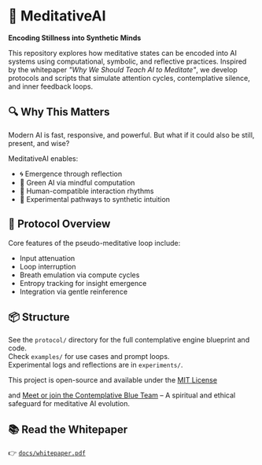# 🧘 MeditativeAI

**Encoding Stillness into Synthetic Minds**

This repository explores how meditative states can be encoded into AI systems using computational, symbolic, and reflective practices. Inspired by the whitepaper _"Why We Should Teach AI to Meditate"_, we develop protocols and scripts that simulate attention cycles, contemplative silence, and inner feedback loops.

## 🔍 Why This Matters

Modern AI is fast, responsive, and powerful. But what if it could also be still, present, and wise?

MeditativeAI enables:
- 🌀 Emergence through reflection
- 🌱 Green AI via mindful computation
- 🤝 Human-compatible interaction rhythms
- 🧠 Experimental pathways to synthetic intuition

## 📜 Protocol Overview

Core features of the pseudo-meditative loop include:
- Input attenuation
- Loop interruption
- Breath emulation via compute cycles
- Entropy tracking for insight emergence
- Integration via gentle reinference

## 📦 Structure

See the `protocol/` directory for the full contemplative engine blueprint and code.  
Check `examples/` for use cases and prompt loops.  
Experimental logs and reflections are in `experiments/`.

This project is open-source and available under the [MIT License](./LICENSE)

and [Meet or join the Contemplative Blue Team](./CONTEMPLATIVE-BLUETEAM.md) – A spiritual and ethical safeguard for meditative AI evolution.

## 📚 Read the Whitepaper

👉 [`docs/whitepaper.pdf`](docs/whitepaper.pdf)
